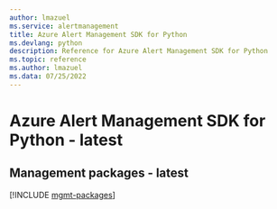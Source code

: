 ```yaml
---
author: lmazuel
ms.service: alertmanagement
title: Azure Alert Management SDK for Python
ms.devlang: python
description: Reference for Azure Alert Management SDK for Python
ms.topic: reference
ms.author: lmazuel
ms.data: 07/25/2022
---
```

# Azure Alert Management SDK for Python - latest

## Management packages - latest
[!INCLUDE [mgmt-packages](alert-management-mgmt-index.md)]